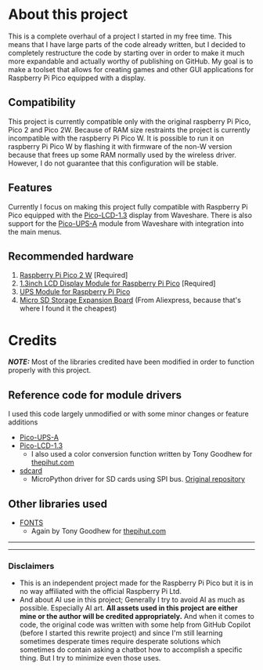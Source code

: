 # About this project
This is a complete overhaul of a project I started in my free time. This means that I have large parts of the code already written, but I decided to completely restructure the code by starting over in order to make it much more expandable and actually worthy of publishing on GitHub.
My goal is to make a toolset that allows for creating games and other GUI applications for Raspberry Pi Pico equipped with a display.

## Compatibility
This project is currently compatible only with the original raspberry Pi Pico, Pico 2 and Pico 2W. Because of RAM size restraints the project is currently incompatible with the raspberry Pi Pico W. It is possible to run it on raspberry Pi Pico W by flashing it with firmware of the non-W version because that frees up some RAM normally used by the wireless driver. However, I do not guarantee that this configuration will be stable.

## Features
Currently I focus on making this project fully compatible with Raspberry Pi Pico equipped with the [Pico-LCD-1.3](https://www.waveshare.com/product/raspberry-pi/boards-kits/pico-lcd-1.3.htm) display from Waveshare.
There is also support for the [Pico-UPS-A](https://www.waveshare.com/pico-ups-a.htm) module from Waveshare with integration into the main menus.

## Recommended hardware
1. [Raspberry Pi Pico 2 W](https://www.raspberrypi.com/products/raspberry-pi-pico-2/?variant=pico-2-w) \[Required\]
2. [1.3inch LCD Display Module for Raspberry Pi Pico](https://www.waveshare.com/product/raspberry-pi/boards-kits/pico-lcd-1.3.htm) \[Required\]
3. [UPS Module for Raspberry Pi Pico](https://www.waveshare.com/product/raspberry-pi/boards-kits/pico-ups-a.htm?___SID=U)
4. [Micro SD Storage Expansion Board](https://www.aliexpress.com/item/1005005591145849.html) (From Aliexpress, because that's where I found it the cheapest)
# Credits
**_NOTE:_** Most of the libraries credited have been modified in order to function properly with this project.
## Reference code for module drivers
I used this code largely unmodified or with some minor changes or feature additions
- [Pico-UPS-A](https://www.waveshare.com/wiki/Pico-UPS-A#Demo_codes)
- [Pico-LCD-1.3](https://www.waveshare.com/wiki/Pico-LCD-1.3#Demo_Download)
    - I also used a color conversion function written by Tony Goodhew for [thepihut.com](https://thepihut.com/blogs/raspberry-pi-tutorials/coding-colour-with-micropython-on-raspberry-pi-pico-displays)
- [sdcard](https://github.com/micropython/micropython-lib/blob/master/micropython/drivers/storage/sdcard/sdcard.py)
    - MicroPython driver for SD cards using SPI bus. [Original repository](https://github.com/micropython/micropython-lib/tree/master)

## Other libraries used
- [FONTS](https://thepihut.com/blogs/raspberry-pi-tutorials/advanced-text-with-micropython-on-raspberry-pi-pico-displays?)
    - Again by Tony Goodhew for [thepihut.com](https://thepihut.com)

---
---

### Disclaimers
- This is an independent project made for the Raspberry Pi Pico but it is in no way affiliated with the official Raspberry Pi Ltd.
- And about AI use in this project; Generally I try to avoid AI as much as possible. Especially AI art. **All assets used in this project are either mine or the author will be credited appropriately.** And when it comes to code, the original code was written with some help from GitHub Copilot (before I started this rewrite project) and since I'm still learning sometimes desperate times require desperate solutions which sometimes do contain asking a chatbot how to accomplish a specific thing. But I try to minimize even those uses.